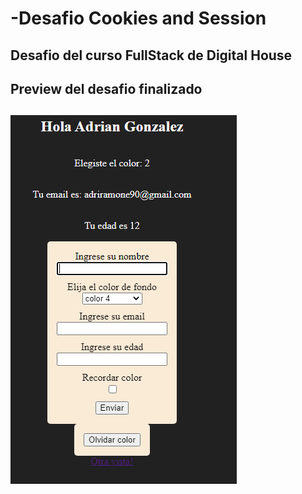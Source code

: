 # -Desafio Cookies and Session

## Desafio del curso FullStack de Digital House

<h2>Preview del desafio finalizado<h2>

<img src="/public/img/preview.png">